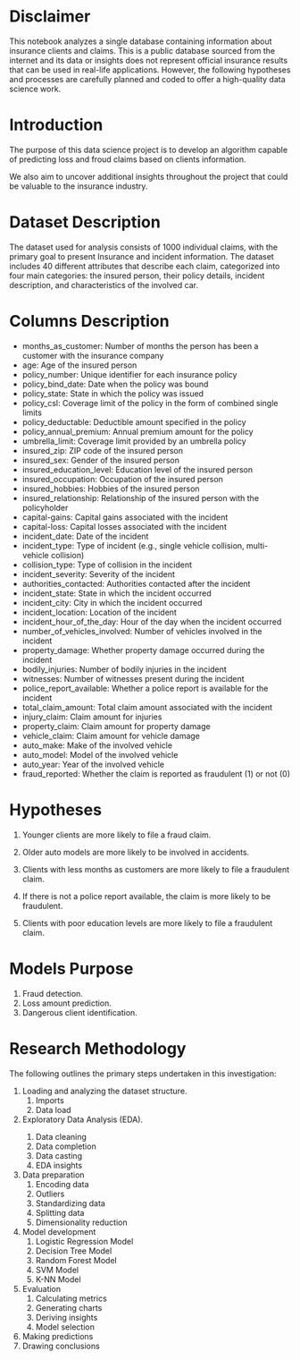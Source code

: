 <h1>Disclaimer</h1>
<p>
This notebook analyzes a single database containing information about insurance clients and claims. This is a public database sourced from the internet and its data or insights does not represent official insurance results that can be used in real-life applications. However, the following hypotheses and processes are carefully planned and coded to offer a high-quality data science work.
</p>

<h1>Introduction</h1>
<p>The purpose of this data science project is to develop an algorithm capable of predicting loss and froud claims based on clients information.</p>
<p>We also aim to uncover additional insights throughout the project that could be valuable to the insurance industry.</p>

<h1>Dataset Description</h1>
<p>The dataset used for analysis consists of 1000 individual claims, with the primary goal to present Insurance and incident information. The dataset includes 40 different attributes that describe each claim, categorized into four main categories: the insured person, their policy details, incident description, and characteristics of the involved car.</p>

<h1>Columns Description</h1>

* months_as_customer: Number of months the person has been a customer with the insurance company
* age: Age of the insured person
* policy_number: Unique identifier for each insurance policy
* policy_bind_date: Date when the policy was bound
* policy_state: State in which the policy was issued
* policy_csl: Coverage limit of the policy in the form of combined single limits
* policy_deductable: Deductible amount specified in the policy
* policy_annual_premium: Annual premium amount for the policy
* umbrella_limit: Coverage limit provided by an umbrella policy
* insured_zip: ZIP code of the insured person
* insured_sex: Gender of the insured person
* insured_education_level: Education level of the insured person
* insured_occupation: Occupation of the insured person
* insured_hobbies: Hobbies of the insured person
* insured_relationship: Relationship of the insured person with the policyholder
* capital-gains: Capital gains associated with the incident
* capital-loss: Capital losses associated with the incident
* incident_date: Date of the incident
* incident_type: Type of incident (e.g., single vehicle collision, multi-vehicle collision)
* collision_type: Type of collision in the incident
* incident_severity: Severity of the incident
* authorities_contacted: Authorities contacted after the incident
* incident_state: State in which the incident occurred
* incident_city: City in which the incident occurred
* incident_location: Location of the incident
* incident_hour_of_the_day: Hour of the day when the incident occurred
* number_of_vehicles_involved: Number of vehicles involved in the incident
* property_damage: Whether property damage occurred during the incident
* bodily_injuries: Number of bodily injuries in the incident
* witnesses: Number of witnesses present during the incident
* police_report_available: Whether a police report is available for the incident
* total_claim_amount: Total claim amount associated with the incident
* injury_claim: Claim amount for injuries
* property_claim: Claim amount for property damage
* vehicle_claim: Claim amount for vehicle damage
* auto_make: Make of the involved vehicle
* auto_model: Model of the involved vehicle
* auto_year: Year of the involved vehicle
* fraud_reported: Whether the claim is reported as fraudulent (1) or not (0)


<h1>Hypotheses</h1>
<ol>
    <li>
        <p>
            Younger clients are more likely to file a fraud claim.
        </p>
    </li>
    <li>
        <p>
            Older auto models are more likely to be involved in accidents.
        </p>
    </li>
    <li>
        <p>
            Clients with less months as customers are more likely to file a fraudulent claim.
        </p>
    </li>
    <li>
        <p>
            If there is not a police report available, the claim is more likely to be fraudulent.
        </p>
    </li>
    <li>
        <p>
            Clients with poor education levels are more likely to file a fraudulent claim.
        </p>
    </li>
</ol>

<h1>Models Purpose</h1>
<ol>
    <li>Fraud detection.</li>
    <li>Loss amount prediction.</li>
    <li>Dangerous client identification.</li>
</ol>

<h1>Research Methodology</h1>
<p>The following outlines the primary steps undertaken in this investigation:</p>
<ol>
    <li>Loading and analyzing the dataset structure.
        <ol>
            <li>Imports</li>
            <li>Data load</li>
        </ol>
    </li>
    <li>Exploratory Data Analysis (EDA).</li>
        <ol>
            <li>Data cleaning</li>
            <li>Data completion</li>
            <li>Data casting</li>
            <li>EDA insights</li>
        </ol>
    <li>Data preparation
        <ol>
            <li>Encoding data</li>
            <li>Outliers</li>
            <li>Standardizing data</li>
             <li>Splitting data</li>
            <li>Dimensionality reduction</li>
        </ol>
    </li>
    <li>Model development
        <ol>
            <li>Logistic Regression Model
            <li>Decision Tree Model
            <li>Random Forest Model
            <li>SVM Model
            <li>K-NN Model
        </ol>
    </li>
    <li>Evaluation
        <ol>
            <li>Calculating metrics</li>
            <li>Generating charts</li>
            <li>Deriving insights</li>
            <li>Model selection
        </ol>
    </li>
    <li>Making predictions</li>
    <li>Drawing conclusions</li>
</ol>


<!-- * Outliers: Primero, identificamos y tratamos valores atípicos, ya que pueden afectar la calidad de los datos y el rendimiento del modelo.
* Estandarización: Normalizamos las características para que tengan una escala comparable, especialmente si el modelo es sensible a la escala (como SVM o regresión logística).
* Principal Features: Seleccionamos las características más relevantes antes de reducir la dimensionalidad.
* Splitting the data: Dividimos los datos en entrenamiento, validación y prueba. Hacerlo antes podría causar "data leakage" si la reducción de dimensionalidad se basa en información de todo el conjunto.
* Reducción de dimensionalidad: Aplicamos técnicas como PCA para disminuir la cantidad de variables sin perder información clave y mejorar la eficiencia del modelo.
* Model development: Entrenamos nuestro modelo con los datos preprocesados.
* Evaluation: Evaluamos su rendimiento con métricas adecuadas.
* Making predictions: Aplicamos el modelo para hacer predicciones en nuevos datos.
* Drawing conclusions: Interpretamos los resultados y extraemos insights para la toma de decisiones. -->



